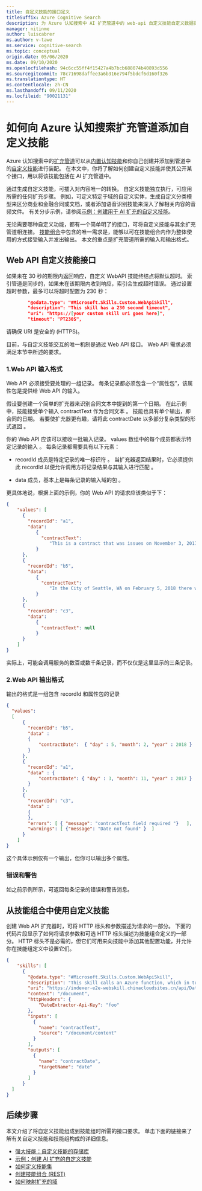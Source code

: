 ```yaml
---
title: 自定义技能的接口定义
titleSuffix: Azure Cognitive Search
description: 为 Azure 认知搜索中 AI 扩充管道中的 web-api 自定义技能自定义数据提取接口。
manager: nitinme
author: luiscabrer
ms.author: v-tawe
ms.service: cognitive-search
ms.topic: conceptual
origin.date: 05/06/2020
ms.date: 09/10/2020
ms.openlocfilehash: 94c6cc55ff4f15427a4b7bcb688074b40893d556
ms.sourcegitcommit: 78c71698daffee3a6b316e794f5bdcf6d160f326
ms.translationtype: HT
ms.contentlocale: zh-CN
ms.lasthandoff: 09/11/2020
ms.locfileid: "90021131"
---
```

# <a name="how-to-add-a-custom-skill-to-an-azure-cognitive-search-enrichment-pipeline"></a>如何向 Azure 认知搜索扩充管道添加自定义技能

<!-- > [!VIDEO https://www.youtube.com/embed/fHLCE-NZeb4?version=3&start=172&end=221] -->

Azure 认知搜索中的[扩充管道](cognitive-search-concept-intro.md)可以从[内置认知技能](cognitive-search-predefined-skills.md)和你自己创建并添加到管道中的[自定义技能](cognitive-search-custom-skill-web-api.md)进行装配。 在本文中，你将了解如何创建自定义技能并使其公开某个接口，用以将该技能包括在 AI 扩充管道中。 

通过生成自定义技能，可插入对内容唯一的转换。 自定义技能独立执行，可应用所需的任何扩充步骤。 例如，可定义特定于域的自定义实体，生成自定义分类模型来区分商业和金融合同或文档，或者添加语音识别技能来深入了解相关内容的音频文件。 有关分步示例，请参阅[示例：创建用于 AI 扩充的自定义技能](cognitive-search-create-custom-skill-example.md)。

 无论需要哪种自定义功能，都有一个简单明了的接口，可将自定义技能与其余扩充管道相连接。 [技能组合](cognitive-search-defining-skillset.md)中包含的唯一需求是，能够以可在技能组合内作为整体使用的方式接受输入并发出输出。 本文的重点是扩充管道所需的输入和输出格式。

## <a name="web-api-custom-skill-interface"></a>Web API 自定义技能接口

如果未在 30 秒的期限内返回响应，自定义 WebAPI 技能终结点将默认超时。 索引管道是同步的，如果未在该期限内收到响应，索引会生成超时错误。  通过设置超时参数，最多可以将超时配置为 230 秒：

```json
        "@odata.type": "#Microsoft.Skills.Custom.WebApiSkill",
        "description": "This skill has a 230 second timeout",
        "uri": "https://[your custom skill uri goes here]",
        "timeout": "PT230S",
```

请确保 URI 是安全的 (HTTPS)。

目前，与自定义技能交互的唯一机制是通过 Web API 接口。 Web API 需求必须满足本节中所述的要求。

### <a name="1--web-api-input-format"></a>1.Web API 输入格式


<!-- > [!VIDEO https://www.youtube.com/embed/fHLCE-NZeb4?version=3&start=294&end=340] -->


Web API 必须接受要处理的一组记录。 每条记录都必须包含一个“属性包”，该属性包是提供给 Web API 的输入。 

假设要创建一个简单的扩充器来识别合同文本中提到的第一个日期。 在此示例中，技能接受单个输入 contractText 作为合同文本  。 技能也具有单个输出，即合同的日期。 若要使扩充器更有趣，请将此 contractDate 以多部分复杂类型的形式返回  。

你的 Web API 应该可以接收一批输入记录。 values 数组中的每个成员都表示特定记录的输入  。 每条记录都需要具有以下元素：

+ recordId 成员是特定记录的唯一标识符  。 当扩充器返回结果时，它必须提供此 recordId 以便允许调用方将记录结果与其输入进行匹配  。

+ data 成员，基本上是每条记录的输入域的包  。

更具体地说，根据上面的示例，你的 Web API 的请求应该类似于下：

```json
{
    "values": [
      {
        "recordId": "a1",
        "data":
           {
             "contractText": 
                "This is a contract that was issues on November 3, 2017 and that involves... "
           }
      },
      {
        "recordId": "b5",
        "data":
           {
             "contractText": 
                "In the City of Seattle, WA on February 5, 2018 there was a decision made..."
           }
      },
      {
        "recordId": "c3",
        "data":
           {
             "contractText": null
           }
      }
    ]
}
```
实际上，可能会调用服务的数百或数千条记录，而不仅仅是这里显示的三条记录。

### <a name="2-web-api-output-format"></a>2.Web API 输出格式

输出的格式是一组包含 recordId 和属性包的记录  

```json
{
  "values": 
  [
      {
        "recordId": "b5",
        "data" : 
        {
            "contractDate":  { "day" : 5, "month": 2, "year" : 2018 }
        }
      },
      {
        "recordId": "a1",
        "data" : {
            "contractDate": { "day" : 3, "month": 11, "year" : 2017 }                    
        }
      },
      {
        "recordId": "c3",
        "data" : 
        {
        },
        "errors": [ { "message": "contractText field required "}   ],  
        "warnings": [ {"message": "Date not found" }  ]
      }
    ]
}
```

这个具体示例仅有一个输出，但你可以输出多个属性。 

### <a name="errors-and-warning"></a>错误和警告

如之前示例所示，可返回每条记录的错误和警告消息。

## <a name="consuming-custom-skills-from-skillset"></a>从技能组合中使用自定义技能

创建 Web API 扩充器时，可将 HTTP 标头和参数描述为请求的一部分。 下面的代码片段显示了如何将请求参数和可选 HTTP 标头描述为技能组合定义的一部分。  HTTP 标头不是必需的，但它们可用来向技能中添加其他配置功能，并允许你在技能组定义中设置它们。

```json
{
    "skills": [
      {
        "@odata.type": "#Microsoft.Skills.Custom.WebApiSkill",
        "description": "This skill calls an Azure function, which in turn calls TA sentiment",
        "uri": "https://indexer-e2e-webskill.chinacloudsites.cn/api/DateExtractor?language=en",
        "context": "/document",
        "httpHeaders": {
            "DateExtractor-Api-Key": "foo"
        },
        "inputs": [
          {
            "name": "contractText",
            "source": "/document/content"
          }
        ],
        "outputs": [
          {
            "name": "contractDate",
            "targetName": "date"
          }
        ]
      }
  ]
}
```

## <a name="next-steps"></a>后续步骤

本文介绍了将自定义技能组成到技能组时所需的接口要求。 单击下面的链接来了解有关自定义技能和技能组构成的详细信息。

+ [强大技能：自定义技能的存储库](https://github.com/Azure-Samples/azure-search-power-skills)
+ [示例：创建 AI 扩充的自定义技能](cognitive-search-create-custom-skill-example.md)
+ [如何定义技能集](cognitive-search-defining-skillset.md)
+ [创建技能组合 (REST)](https://docs.microsoft.com/rest/api/searchservice/create-skillset)
+ [如何映射扩充的域](cognitive-search-output-field-mapping.md)
